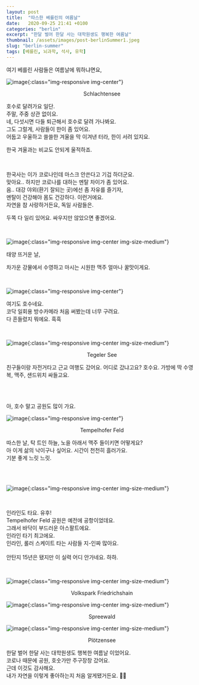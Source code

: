 ```yaml
---
layout: post
title:  "따스한 베를린의 여름날"
date:   2020-09-25 21:41 +0100
categories: "berlin"
excerpt: "한달 벌어 한달 사는 대학원생도 행복한 여름날"
thumbnail: /assets/images/post-berlinSummer1.jpeg
slug: "berlin-summer"
tags: [베를린, 뇌과학, 석사, 유학]
---
```


여기 베를린 사람들은 여름날에 뭐하냐면요,

![image]({{site.baseurl}}/assets/images/post-berlinSummer1.jpeg){:class="img-responsive img-center"}
<figcaption align="center">Schlachtensee</figcaption>

호수로 달려가요 일단.<br>
주말, 주중 상관 없이요.<br>
네, 다섯시면 다들 퇴근해서 호수로 달려 가나봐요.<br>
그도 그럴게, 사람들이 한이 좀 있어요.<br>
어둡고 우울하고 쓸쓸한 겨울을 막 이겨낸 터라, 한이 서려 있지요.<br>

한국 겨울과는 비교도 안되게 울적하죠.

<br>

한국사는 이가 코로나인데 마스크 안쓴다고 기겁 하더군요.<br>
맞아요.. 하지만 코로나를 대하는 멘탈 차이가 좀 있어요.<br>
음.. 대강 야외(환기 잘되는 곳)에선 좀 자유를 즐기자,<br>
멘탈이 건강해야 몸도 건강하다. 이런거에요.<br>
자연을 참 사랑하거든요, 독일 사람들은.<br>

두쪽 다 일리 있어요. 싸우지만 않았으면 좋겠어요.

<br>

![image]({{site.baseurl}}/assets/images/post-berlinSummer2.jpeg){:class="img-responsive img-center img-size-medium"}

태양 뜨거운 날,

차가운 강물에서 수영하고 마시는 시원한 맥주 얼마나 꿀맛이게요.

<br>

![image]({{site.baseurl}}/assets/images/post-berlinSummer3.jpeg){:class="img-responsive img-center"}


여기도 호수네요.<br>
코닥 일회용 방수카메라 처음 써봤는데 너무 구려요.<br>
다 흔들렸지 뭐에요. 흑흑

<br>

![image]({{site.baseurl}}/assets/images/post-berlinSummer4.jpeg){:class="img-responsive img-center img-size-medium"}
<figcaption align="center">Tegeler See</figcaption>

친구들이랑 자전거타고 근교 여행도 갔어요.
어디로 갔냐고요? 호수요.
가방에 딱 수영복, 맥주, 샌드위치 싸들고요.

<br><br>

아, 호수 말고 공원도 많이 가요.


![image]({{site.baseurl}}/assets/images/post-berlinSummer5.jpeg){:class="img-responsive img-center"}

<figcaption align="center">Tempelhofer Feld</figcaption>

따스한 날, 탁 트인 하늘, 노을 아래서 맥주 들이키면 어떻게요?<br>
아 이게 삶의 낙이구나 싶어요. 시간이 천천히 흘러가요.
<br>
기분 좋게 느릿 느릿.

<br>
<br>

![image]({{site.baseurl}}/assets/images/post-berlinSummer6.jpeg){:class="img-responsive img-center img-size-medium"}

<br>

인라인도 타요. 유후!<br>
Tempelhofer Feld 공원은 예전에 공항이었데요.<br>
그래서 바닥이 부드러운 아스팔트에요.<br>
인라인 타기 최고에요.<br>
인라인, 롤러 스케이트 타는 사람들 지-인짜 많아요.<br>
<br>
안탄지 15년은 됐지만 이 실력 어디 안가네요. 하하.

<br>

![image]({{site.baseurl}}/assets/images/post-berlinSummer7.jpeg){:class="img-responsive img-center img-size-medium"}
<figcaption align="center">Volkspark Friedrichshain</figcaption>

![image]({{site.baseurl}}/assets/images/post-berlinSummer8.jpeg){:class="img-responsive img-center img-size-medium"}
<figcaption align="center">Spreewald</figcaption>

![image]({{site.baseurl}}/assets/images/post-berlinSummer9.jpeg){:class="img-responsive img-center img-size-medium"}
<figcaption align="center">Plötzensee</figcaption>

한달 벌어 한달 사는 대학원생도 행복한 여름날 이었어요.
<br>
코로나 때문에 공원, 호숫가만 주구장창 갔어요.<br>
근데 이것도 감사해요.<br>
내가 자연을 이렇게 좋아하는지 처음 알게됐거든요. 🦦🌞
<br>
